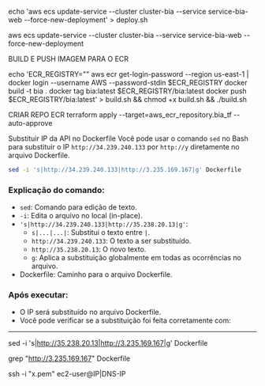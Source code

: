 echo 'aws ecs update-service --cluster cluster-bia --service service-bia-web --force-new-deployment' > deploy.sh

aws ecs update-service --cluster cluster-bia --service service-bia-web --force-new-deployment


BUILD E PUSH IMAGEM PARA O ECR

echo 'ECR_REGISTRY="<uri-ecr>"
aws ecr get-login-password --region us-east-1 | docker login --username AWS --password-stdin $ECR_REGISTRY
docker build -t bia .
docker tag bia:latest $ECR_REGISTRY/bia:latest
docker push $ECR_REGISTRY/bia:latest' > build.sh && chmod +x build.sh && ./build.sh


CRIAR REPO ECR
terraform apply --target=aws_ecr_repository.bia_tf --auto-approve

Substituir IP da API no Dockerfile
Você pode usar o comando `sed` no Bash para substituir o IP `http://34.239.240.133` por `http://y` diretamente no arquivo Dockerfile.

```bash
sed -i 's|http://34.239.240.133|http://3.235.169.167|g' Dockerfile
```

### Explicação do comando:
- `sed`: Comando para edição de texto.
- `-i`: Edita o arquivo no local (in-place).
- `'s|http://34.239.240.133|http://35.238.20.13|g'`:
  - `s|...|...|`: Substitui o texto entre `|`.
  - `http://34.239.240.133`: O texto a ser substituído.
  - `http://35.238.20.13`: O novo texto.
  - `g`: Aplica a substituição globalmente em todas as ocorrências no arquivo.
- Dockerfile: Caminho para o arquivo Dockerfile.

### Após executar:
- O IP será substituído no arquivo Dockerfile.
- Você pode verificar se a substituição foi feita corretamente com:


---
sed -i 's|http://35.238.20.13|http://3.235.169.167|g' Dockerfile

grep "http://3.235.169.167" Dockerfile


ssh -i "x.pem" ec2-user@IP|DNS-IP